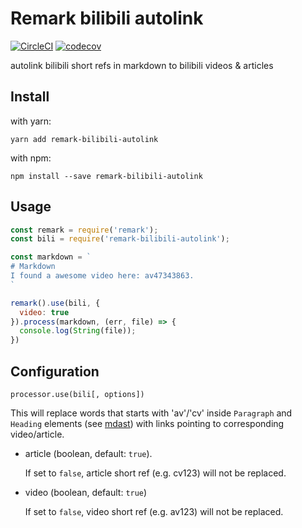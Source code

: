 # Remark bilibili autolink
[![CircleCI](https://circleci.com/gh/dumboz/remark-bilibili-autolink.svg?style=svg)](https://circleci.com/gh/dumboz/remark-bilibili-autolink)
[![codecov](https://codecov.io/gh/dumboz/remark-bilibili-autolink/branch/master/graph/badge.svg)](https://codecov.io/gh/dumboz/remark-bilibili-autolink)


autolink bilibili short refs in markdown to bilibili videos & articles

## Install

with yarn:

```
yarn add remark-bilibili-autolink
```

with npm:

```
npm install --save remark-bilibili-autolink
```

## Usage

```js
const remark = require('remark');
const bili = require('remark-bilibili-autolink');

const markdown = `
# Markdown
I found a awesome video here: av47343863.
`

remark().use(bili, {
  video: true
}).process(markdown, (err, file) => {
  console.log(String(file));
})
```

## Configuration

`processor.use(bili[, options])`

This will replace words that starts with 'av'/'cv' inside `Paragraph` and `Heading` elements (see [mdast](https://github.com/syntax-tree/mdast)) with links pointing to corresponding video/article.

- article (boolean, default: `true`).

  If set to `false`, article short ref (e.g. cv123) will not be replaced.

- video (boolean, default: `true`)

  If set to `false`, video short ref (e.g. av123) will not be replaced.
